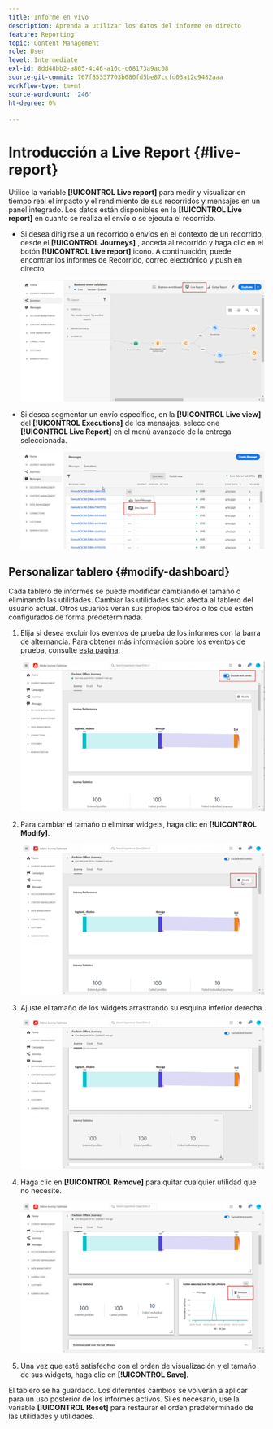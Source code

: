 ```yaml
---
title: Informe en vivo
description: Aprenda a utilizar los datos del informe en directo
feature: Reporting
topic: Content Management
role: User
level: Intermediate
exl-id: 8dd48bb2-a805-4c46-a16c-c68173a9ac08
source-git-commit: 767f85337703b080fd5be87ccfd03a12c9482aaa
workflow-type: tm+mt
source-wordcount: '246'
ht-degree: 0%

---
```


# Introducción a Live Report {#live-report}

Utilice la variable **[!UICONTROL Live report]** para medir y visualizar en tiempo real el impacto y el rendimiento de sus recorridos y mensajes en un panel integrado.
Los datos están disponibles en la **[!UICONTROL Live report]** en cuanto se realiza el envío o se ejecuta el recorrido.

* Si desea dirigirse a un recorrido o envíos en el contexto de un recorrido, desde el **[!UICONTROL Journeys]** , acceda al recorrido y haga clic en el botón **[!UICONTROL Live report]** icono. A continuación, puede encontrar los informes de Recorrido, correo electrónico y push en directo.

   ![](../assets/report_journey.png)

* Si desea segmentar un envío específico, en la **[!UICONTROL Live view]** del **[!UICONTROL Executions]** de los mensajes, seleccione **[!UICONTROL Live Report]** en el menú avanzado de la entrega seleccionada.

   ![](../assets/report_2.png)

## Personalizar tablero {#modify-dashboard}

Cada tablero de informes se puede modificar cambiando el tamaño o eliminando las utilidades. Cambiar las utilidades solo afecta al tablero del usuario actual. Otros usuarios verán sus propios tableros o los que estén configurados de forma predeterminada.

1. Elija si desea excluir los eventos de prueba de los informes con la barra de alternancia. Para obtener más información sobre los eventos de prueba, consulte [esta página](../building-journeys/testing-the-journey.md).

   ![](../assets/report_modify_6.png)

1. Para cambiar el tamaño o eliminar widgets, haga clic en **[!UICONTROL Modify]**.

   ![](../assets/report_modify_7.png)

1. Ajuste el tamaño de los widgets arrastrando su esquina inferior derecha.

   ![](../assets/report_modify_8.png)

1. Haga clic en **[!UICONTROL Remove]** para quitar cualquier utilidad que no necesite.

   ![](../assets/report_modify_9.png)

1. Una vez que esté satisfecho con el orden de visualización y el tamaño de sus widgets, haga clic en **[!UICONTROL Save]**.

El tablero se ha guardado. Los diferentes cambios se volverán a aplicar para un uso posterior de los informes activos. Si es necesario, use la variable **[!UICONTROL Reset]** para restaurar el orden predeterminado de las utilidades y utilidades.

